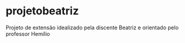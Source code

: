 # projetobeatriz
Projeto de extensão idealizado pela discente Beatriz e orientado pelo professor Hemílio

